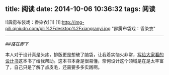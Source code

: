 title: 阅读
date: 2014-10-06 10:36:32
tags: 阅读
---
<!-- more -->
![霹雳布袋戏：香染衣][1]
[1]:http://img-pili.qiniudn.com/pili%2Fdesktop%2Fxiangranyi.jpg "霹雳布袋戏：香染衣"


----


##_路在脚下_

本人对于设计真是头疼，排版更是想破了脑袋，让我着实恼火非常，[写给大家看的设计书](http://book.douban.com/subject/3323633/ "让你的作品更出色")这本书了给我帮助。这本书本身是很易懂，奈何设计这个领域是在是太丰富了，自己只是了解了点皮毛，还需要多多实践啊。